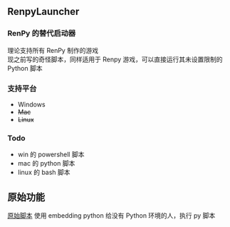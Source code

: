 ## RenpyLauncher
###  RenPy 的替代启动器
理论支持所有 RenPy 制作的游戏  
现之前写的奇怪脚本，同样适用于 Renpy 游戏，可以直接运行其未设置限制的 Python 脚本

### 支持平台
- Windows
- ~~Mac~~
- ~~Linux~~

### Todo
- win 的 powershell 脚本
- mac 的 python 脚本
- linux 的 bash 脚本

## 原始功能
[原始脚本](./Origin/Replace.bat)
使用  embedding python 给没有 Python 环境的人，执行 py 脚本


